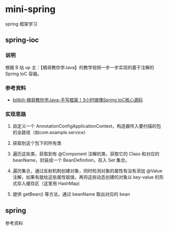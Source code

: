 # mini-spring

spring 框架学习

## spring-ioc

### 说明

根据 B 站 up 主：【楠哥教你学Java】的教学视频一步一步实现的基于注解的 Spring IoC 容器。

### 参考资料

- [bilibili-楠哥教你学Java-手写框架！3小时搞懂Spring IoC核心源码](https://www.bilibili.com/video/BV1AV411i7VH)


### 实现思路

1. 自定义一个 AnnotationConfigApplicationContext，构造器传入要扫描的包的全路径（如com.example.service）

2. 获取到这个包下的所有类

3. 遍历这些类，获取到有 @Component 注解的类，获取它的 Class 和对应的 beanName，封装成一个 BeanDefinition，存入 Set 集合。

4. 遍历集合，通过反射机制创建对象，同时检测对象的属性有没有添加 @Value 注解，如果有就给这些属性赋值，再将这些动态创建的对象以 key-value 的形式存入缓存区（这里用 HashMap)

5. 提供 getBean() 等方法，通过 beanName 取出对应的 bean

## spring

参考资料